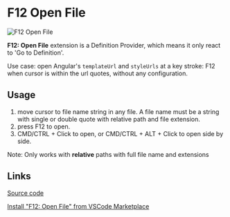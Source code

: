# F12 Open File

![F12 Open File](https://github.com/rexebin/F12-Open-File/raw/master/./f12.gif)

**F12: Open File** extension is a Definition Provider, which means it only react to 'Go to Definition'.

Use case: open Angular's `templateUrl` and `styleUrls` at a key stroke: F12 when cursor is within the url quotes, without any configuration.

## Usage

1.  move cursor to file name string in any file. A file name must be a string with single or double quote with relative path and file extension.
2.  press F12 to open.
3.  CMD/CTRL + Click to open, or CMD/CTRL + ALT + Click to open side by side.

Note: Only works with **relative** paths with full file name and extensions

## Links

[Source code](https://github.com/rexebin/F12-Open-File)

[Install "F12: Open File" from VSCode Marketplace](https://marketplace.visualstudio.com/items?itemName=rexebin.f12-open-file)
